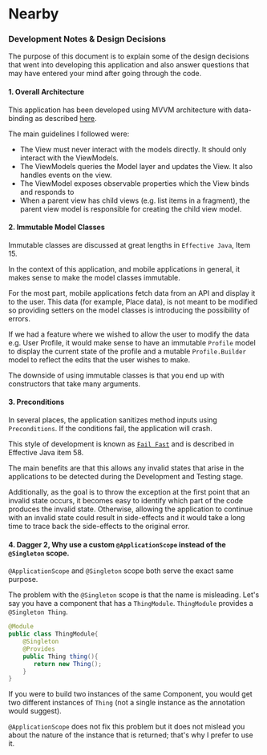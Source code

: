 # Nearby

### Development Notes & Design Decisions

The purpose of this document is to explain some of the design decisions that went into developing this application and also answer questions that may have entered your mind after going through the code.

#### 1. Overall Architecture

This application has been developed using MVVM architecture with data-binding as described [here](https://github.com/googlesamples/android-architecture/tree/todo-mvvm-databinding/).

The main guidelines I followed were:
- The View must never interact with the models directly. It should only interact with the ViewModels.
- The ViewModels queries the Model layer and updates the View. It also handles events on the view.
- The ViewModel exposes observable properties which the View binds and responds to
- When a parent view has child views (e.g. list items in a fragment), the parent view model is responsible for creating the child view model.


#### 2. Immutable Model Classes

Immutable classes are discussed at great lengths in `Effective Java`, Item 15.

In the context of this application, and mobile applications in general, it makes sense to make the model classes immutable.

For the most part, mobile applications fetch data from an API and display it to the user. This data (for example, Place data), is not meant to be modified so providing setters on the model classes is introducing the possibility of errors.

If we had a feature where we wished to allow the user to modify the data e.g. User Profile, it would make sense to have an immutable `Profile` model to display the current state of the profile and a mutable `Profile.Builder` model to reflect the edits that the user wishes to make.

The downside of using immutable classes is that you end up with constructors that take many arguments.

#### 3. Preconditions

In several places, the application sanitizes method inputs using `Preconditions`. If the conditions fail, the application will crash. 

This style of development is known as [`Fail Fast`](https://en.wikipedia.org/wiki/Fail-fast) and is described in Effective Java item 58.

The main benefits are that this allows any invalid states that arise in the applications to be detected during the Development and Testing stage.

Additionally, as the goal is to throw the exception at the first point that an invalid state occurs, it becomes easy to identify which part of the code produces the invalid state. Otherwise, allowing the application to continue with an invalid state could result in side-effects and it would take a long time to trace back the side-effects to the original error.

#### 4. Dagger 2, Why use a custom `@ApplicationScope` instead of the `@Singleton` scope.

`@ApplicationScope` and `@Singleton` scope both serve the exact same purpose.

The problem with the `@Singleton` scope is that the name is misleading. Let's say you have a component that has a `ThingModule`. `ThingModule` provides a `@Singleton Thing`.


```java
@Module
public class ThingModule{
    @Singleton
    @Provides
    public Thing thing(){
       return new Thing();
    }
}
```

If you were to build two instances of the same Component, you would get two different instances of `Thing` (not a single instance as the annotation would suggest).

`@ApplicationScope` does not fix this problem but it does not mislead you about the nature of the instance that is returned; that's why I prefer to use it.

